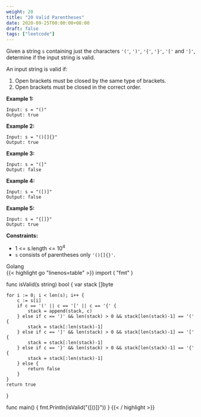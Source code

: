 ```yaml
---
weight: 20
title: "20 Valid Parentheses"
date: 2020-09-25T00:00:00+08:00
draft: false
tags: ["leetcode"]
---
```


Given a string `s` containing just the characters `'('`, `')'`, `'{'`, `'}'`, `'['` and `']'`, determine if the input string is valid.

An input string is valid if:

1. Open brackets must be closed by the same type of brackets.
2. Open brackets must be closed in the correct order.

**Example 1:**
```
Input: s = "()"
Output: true
```

**Example 2:**
```
Input: s = "()[]{}"
Output: true
```

**Example 3:**
```
Input: s = "(]"
Output: false
```

**Example 4:**
```
Input: s = "([)]"
Output: false
```

**Example 5:**
```
Input: s = "{[]}"
Output: true
```

**Constraints:**

- 1 <= s.length <= 10<sup>4</sup>
- `s` consists of parentheses only `'()[]{}'`.

<div class="tabs">
  <div class="tab-btn tab-btn-active" onclick="showLang(event, 'golang')">Golang</div>
</div>
<div class="tab-content">
<div id="golang" class="lang">
{{< highlight go "linenos=table" >}}
import (
	"fmt"
)

func isValid(s string) bool {
	var stack []byte

	for i := 0; i < len(s); i++ {
		c := s[i]
		if c == '(' || c == '[' || c == '{' {
			stack = append(stack, c)
		} else if c == ')' && len(stack) > 0 && stack[len(stack)-1] == '(' {
			stack = stack[:len(stack)-1]
		} else if c == ']' && len(stack) > 0 && stack[len(stack)-1] == '[' {
			stack = stack[:len(stack)-1]
		} else if c == '}' && len(stack) > 0 && stack[len(stack)-1] == '{' {
			stack = stack[:len(stack)-1]
		} else {
			return false
		}
	}
	return true
}

func main() {
	fmt.Println(isValid("{[()]}"))
}
{{< / highlight >}}
</div>
</div>
